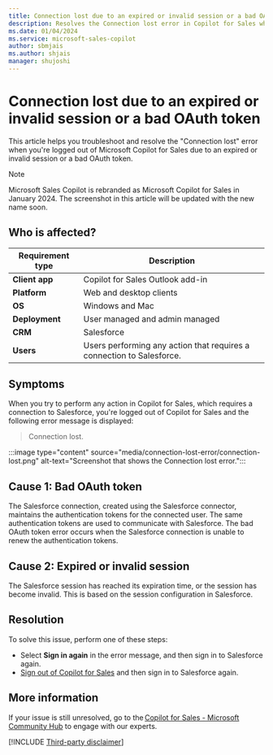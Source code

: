 ```yaml
---
title: Connection lost due to an expired or invalid session or a bad OAuth token
description: Resolves the Connection lost error in Copilot for Sales when you're logged out due to an expired or invalid session or a bad OAuth token.
ms.date: 01/04/2024
ms.service: microsoft-sales-copilot
author: sbmjais
ms.author: shjais
manager: shujoshi
---
```

# Connection lost due to an expired or invalid session or a bad OAuth token

This article helps you troubleshoot and resolve the "Connection lost" error when you're logged out of Microsoft Copilot for Sales due to an expired or invalid session or a bad OAuth token.

> [!NOTE]
> Microsoft Sales Copilot is rebranded as Microsoft Copilot for Sales in January 2024. The screenshot in this article will be updated with the new name soon.

## Who is affected?

| Requirement type |Description  |
|---------|---------|
|**Client app**     |  Copilot for Sales Outlook add-in        |
|**Platform**     | Web and desktop clients         |
|**OS**     | Windows and Mac         |
|**Deployment**     | User managed and admin managed       |
|**CRM**     | Salesforce        |
|**Users**     | Users performing any action that requires a connection to Salesforce.|

## Symptoms

When you try to perform any action in Copilot for Sales, which requires a connection to Salesforce, you're logged out of Copilot for Sales and the following error message is displayed:

> Connection lost.

:::image type="content" source="media/connection-lost-error/connection-lost.png" alt-text="Screenshot that shows the Connection lost error.":::

## Cause 1: Bad OAuth token

The Salesforce connection, created using the Salesforce connector, maintains the authentication tokens for the connected user. The same authentication tokens are used to communicate with Salesforce. The bad OAuth token error occurs when the Salesforce connection is unable to renew the authentication tokens.

## Cause 2: Expired or invalid session

The Salesforce session has reached its expiration time, or the session has become invalid. This is based on the session configuration in Salesforce.

## Resolution

To solve this issue, perform one of these steps:

- Select **Sign in again** in the error message, and then sign in to Salesforce again.
- [Sign out of Copilot for Sales](/microsoft-sales-copilot/sign-out-sales-copilot) and then sign in to Salesforce again.

## More information

If your issue is still unresolved, go to the [Copilot for Sales - Microsoft Community Hub](https://techcommunity.microsoft.com/t5/viva-sales/bd-p/VivaSales) to engage with our experts.

[!INCLUDE [Third-party disclaimer](../../includes/third-party-disclaimer.md)]
